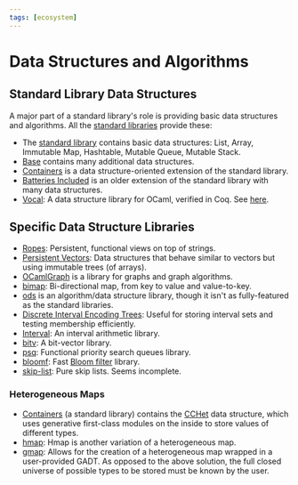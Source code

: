 ```yaml
---
tags: [ecosystem]
---
```


# Data Structures and Algorithms

## Standard Library Data Structures

A major part of a standard library's role is providing basic
data structures and algorithms.
All the [standard libraries](standard_libraries.md) provide these:
* The [standard library](https://caml.inria.fr/pub/docs/manual-ocaml/libref/) contains basic data structures:
  List, Array, Immutable Map, Hashtable, Mutable Queue, Mutable Stack.
* [Base](https://github.com/janestreet/base) contains many additional data structures.
* [Containers](https://github.com/c-cube/ocaml-containers) is a data structure-oriented extension of the standard library.
* [Batteries Included](https://github.com/ocaml-batteries-team/batteries-included)
  is an older extension of the standard library with many data structures.
* [Vocal](https://github.com/vocal-project/vocal):
  A data structure library for OCaml, verified in Coq. See [here](http://www-verimag.imag.fr/VOCaL.html).

## Specific Data Structure Libraries

* [Ropes](https://github.com/Chris00/ocaml-rope):
Persistent, functional views on top of strings.
* [Persistent Vectors](https://github.com/dbuenzli/pvec):
Data structures that behave similar to vectors but using immutable trees (of arrays).
* [OCamlGraph](https://github.com/backtracking/ocamlgraph) is a library for
graphs and graph algorithms.
* [bimap](https://github.com/pat227/bimap):
Bi-directional map, from key to value and value-to-key.
* [ods](https://github.com/owainlewis/ods) is an algorithm/data structure library,
though it isn't as fully-featured as the standard libraries.
* [Discrete Interval Encoding Trees](https://github.com/djs55/ocaml-diet):
Useful for storing interval sets and testing membership efficiently.
* [Interval](https://github.com/Chris00/ocaml-interval):
An interval arithmetic library.
* [bitv](https://github.com/backtracking/bitv/):
A bit-vector library.
* [psq](https://github.com/pqwy/psq):
Functional priority search queues library.
* [bloomf](https://github.com/mirage/bloomf):
Fast [Bloom filter](https://en.wikipedia.org/wiki/Bloom_filter) library.
* [skip-list](https://github.com/UnixJunkie/slist):
Pure skip lists. Seems incomplete.

### Heterogeneous Maps

* [Containers](https://github.com/c-cube/ocaml-containers) (a standard library) contains the
[CCHet](https://c-cube.github.io/ocaml-containers/last/containers/CCHet/index.html) data structure, which
uses generative first-class modules on the inside to store values of different types.
* [hmap](https://github.com/dbuenzli/hmap):
Hmap is another variation of a heterogeneous map.
* [gmap](https://github.com/hannesm/gmap):
Allows for the creation of a heterogeneous map wrapped in a user-provided GADT.
As opposed to the above solution, the full closed universe of possible types to be stored
must be known by the user.
